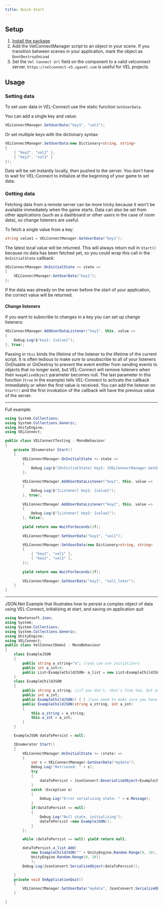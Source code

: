 ```yaml
---
title: Quick Start
---
```



## Setup 

1. [Install the package](/)
2. Add the VelConnectManager script to an object in your scene. If you transition between scenes in your application, mark the object as `DontDestroyOnLoad`
3. Set the `Vel Connect Url` field on the component to a valid velconnect server. `https://velconnect-v5.ugavel.com` is useful for VEL projects.

## Usage

### Setting data

To set user data in VEL-Connect use the static function `SetUserData`.

You can add a single key and value:
```cs
VELConnectManager.SetUserData("key1", "val1");
```

Or set multiple keys with the dictionary syntax:
```cs
VELConnectManager.SetUserData(new Dictionary<string, string>
{
    { "key2", "val2" },
    { "key3", "val3" }
});
```
Data will be set instantly locally, then pushed to the server. You don't have to wait for VEL-Connect to initialize at the beginning of your game to set data.

### Getting data

Fetching data from a remote server can be more tricky because it won't be available immediately when the game starts. Data can also be set from other applications (such as a dashboard or other users in the case of room data), so change listeners are useful.

To fetch a single value from a key:
```cs
string value1 = VELConnectManager.GetUserData("key1");
```
The latest local value will be returned. This will always return null in `Start()` because no data has been fetched yet, so you could wrap this call in the `OnInitialState` callback:
```cs
VELConnectManager.OnInitialState += state =>
{
    VELConnectManager.GetUserData("key1");
};
```
If the data was already on the server before the start of your application, the correct value will be returned.


#### Change listeners

If you want to subscribe to changes in a key you can set up change listeners:
```cs
VELConnectManager.AddUserDataListener("key1", this, value =>
{
    Debug.Log($"key1: {value}");
}, true);
```
Passing in `this` binds the lifetime of the listener to the lifetime of the current script. It is often tedious to make sure to unsubscribe to all of your listeners OnDisable or OnDestroy to prevent the event emitter from sending events to objects that no longer exist, but VEL-Connect will remove listeners when their `keepAliveObject` parameter becomes null. The last parameter in this function (`true` in the example) tells VEL-Connect to activate the callback immediately or when the first value is received. You can add the listener on `Start()` and the first invokation of the callback will have the previous value of the server.



---

Full example:
```cs
using System.Collections;
using System.Collections.Generic;
using UnityEngine;
using VELConnect;

public class VELConnectTesting : MonoBehaviour
{
	private IEnumerator Start()
	{
		VELConnectManager.OnInitialState += state =>
		{
			Debug.Log($"[OnInitialState] key1: {VELConnectManager.GetUserData("key1")}");
		};
		
		VELConnectManager.AddUserDataListener("key1", this, value =>
		{
			Debug.Log($"[Listener] key1: {value}");
		}, true);
		
		VELConnectManager.AddUserDataListener("key2", this, value =>
		{
			Debug.Log($"[Listener] key2: {value}");
		}, false);
		
		yield return new WaitForSeconds(1f);
		
		VELConnectManager.SetUserData("key1", "val1");

		VELConnectManager.SetUserData(new Dictionary<string, string>
		{
			{ "key1", "val1" },
			{ "key2", "val2" },
		});
		
		yield return new WaitForSeconds(1f);
		
		VELConnectManager.SetUserData("key1", "val1_later");
	}
}
```

---

JSON.Net Example that illustrates how to persist a complex object of data using VEL-Connect, initializing at start, and saving on application quit

```cs
using Newtonsoft.Json;
using System;
using System.Collections;
using System.Collections.Generic;
using UnityEngine;
using VELConnect;
public class VelConnectDemo1 : MonoBehaviour
{
	class ExampleJSON
	{
		public string a_string="a"; //you can use initializers
		public int a_int=0;
		public List<ExampleChildJSON> a_list = new List<ExampleChildJSON>(); // you can use lists of objects
	}
	class ExampleChildJSON
	{
		public string a_string; //if you don't, that's fine too, but you probably want a constructor then
		public int a_int;
		public ExampleChildJSON() { } //you need to make sure you have a blank constructor for deserialization
		public ExampleChildJSON(string a_string, int a_int) 
		{
			this.a_string = a_string;
			this.a_int = a_int;
		}
	}

	ExampleJSON dataToPersist = null;

    IEnumerator Start()
	{
		VELConnectManager.OnInitialState += (state) =>
		{
			var s = VELConnectManager.GetUserData("mydata");
			Debug.Log("Retrieved: " + s);
			try
			{
				dataToPersist = JsonConvert.DeserializeObject<ExampleJSON>(s);
			}
			catch (Exception e)
			{
				Debug.Log("Error serializing state: " + e.Message);
			}
			if(dataToPersist == null)
			{
				Debug.Log("Null state, initializing");
				dataToPersist =new ExampleJSON();
			}
		};

		while (dataToPersist == null) yield return null;

		dataToPersist.a_list.Add(
			new ExampleChildJSON("" + UnityEngine.Random.Range(0, 10), 
			UnityEngine.Random.Range(0, 10))
			);
		Debug.Log(JsonConvert.SerializeObject(dataToPersist));

	}
	private void OnApplicationQuit()
	{
		VELConnectManager.SetUserData("mydata", JsonConvert.SerializeObject(dataToPersist));
	}

}


```
